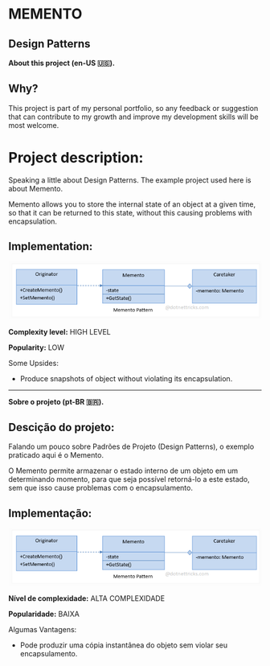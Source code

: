 # MEMENTO
## Design Patterns 

**About this project (en-US 🇺🇸).**

## Why?

This project is part of my personal portfolio, so any feedback or suggestion that can contribute to my growth and improve my development skills will be most welcome.

# Project description:

Speaking a little about Design Patterns. The example project used here is about Memento.

Memento allows you to store the internal state of an object at a given time, so that it can be returned to this state, without this causing problems with encapsulation.

## Implementation:

![Preview-Screens](ImageAsset/ExEn.png)

**Complexity level:** HIGH LEVEL

**Popularity:** LOW

Some Upsides:

- Produce snapshots of object without violating its encapsulation.



--------------------------------------------------------------------------------------------------------------------------------------------------------------------------------
**Sobre o projeto (pt-BR 🇧🇷).**

## Descição do projeto:

Falando um pouco sobre Padrões de Projeto (Design Patterns), o exemplo praticado aqui é o Memento.

O Memento permite armazenar o estado interno de um objeto em um determinando momento, para que seja possível retorná-lo a este estado, sem que isso cause problemas com o encapsulamento.

## Implementação:

![Preview-Screens](ImageAsset/ExBr.png)

**Nível de complexidade:** ALTA COMPLEXIDADE

**Popularidade:** BAIXA

Algumas Vantagens:

- Pode produzir uma cópia instantânea do objeto sem violar seu encapsulamento.


